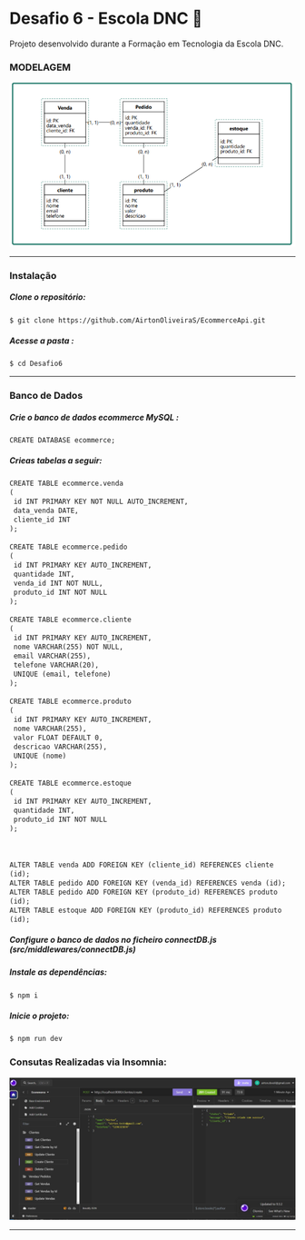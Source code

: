 # Desafio 6 - Escola DNC 🧠
Projeto desenvolvido durante a  Formação em Tecnologia da Escola DNC.

### MODELAGEM

![image](https://github.com/AirtonOliveiraS/EcommerceApi/blob/main/public/logic_model.png)

---

### Instalação

##### Clone o repositório:
```sh
$ git clone https://github.com/AirtonOliveiraS/EcommerceApi.git
```

##### Acesse a pasta :
```sh
$ cd Desafio6
```

---

### Banco de Dados
##### Crie o banco de dados ecommerce MySQL :
```mysql
CREATE DATABASE ecommerce;

```

##### Crieas tabelas a seguir:

```mysql
CREATE TABLE ecommerce.venda 
( 
 id INT PRIMARY KEY NOT NULL AUTO_INCREMENT,  
 data_venda DATE,  
 cliente_id INT  
);

CREATE TABLE ecommerce.pedido 
( 
 id INT PRIMARY KEY AUTO_INCREMENT,  
 quantidade INT,  
 venda_id INT NOT NULL,  
 produto_id INT NOT NULL  
);

CREATE TABLE ecommerce.cliente 
( 
 id INT PRIMARY KEY AUTO_INCREMENT,  
 nome VARCHAR(255) NOT NULL,  
 email VARCHAR(255),  
 telefone VARCHAR(20),  
 UNIQUE (email, telefone)
); 

CREATE TABLE ecommerce.produto 
( 
 id INT PRIMARY KEY AUTO_INCREMENT,  
 nome VARCHAR(255),  
 valor FLOAT DEFAULT 0,  
 descricao VARCHAR(255),  
 UNIQUE (nome)
); 

CREATE TABLE ecommerce.estoque 
( 
 id INT PRIMARY KEY AUTO_INCREMENT,  
 quantidade INT,  
 produto_id INT NOT NULL  
); 



ALTER TABLE venda ADD FOREIGN KEY (cliente_id) REFERENCES cliente (id);
ALTER TABLE pedido ADD FOREIGN KEY (venda_id) REFERENCES venda (id);
ALTER TABLE pedido ADD FOREIGN KEY (produto_id) REFERENCES produto (id);
ALTER TABLE estoque ADD FOREIGN KEY (produto_id) REFERENCES produto (id);

```


##### Configure o banco de dados no ficheiro connectDB.js (src/middlewares/connectDB.js)


##### Instale as dependências:
```sh
$ npm i
```

##### Inicie o projeto:
```sh
$ npm run dev
```

### Consutas Realizadas via Insomnia:

![image](https://github.com/AirtonOliveiraS/EcommerceApi/blob/main/public/consultas_insomnia.png)

---


















